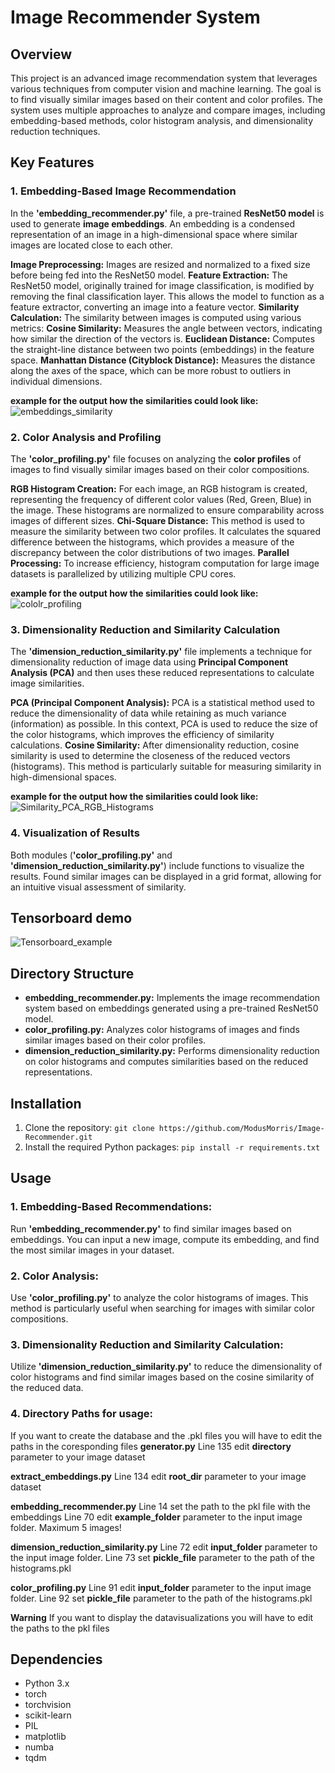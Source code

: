 # Image Recommender System
## Overview
This project is an advanced image recommendation system that leverages various techniques from computer vision and machine learning. The goal is to find visually similar images based on their content and color profiles. The system uses multiple approaches to analyze and compare images, including embedding-based methods, color histogram analysis, and dimensionality reduction techniques.

## Key Features
### 1. Embedding-Based Image Recommendation
In the **'embedding_recommender.py'** file, a pre-trained **ResNet50 model** is used to generate **image embeddings**. An embedding is a condensed representation of an image in a high-dimensional space where similar images are located close to each other.

**Image Preprocessing:** Images are resized and normalized to a fixed size before being fed into the ResNet50 model.
**Feature Extraction:** The ResNet50 model, originally trained for image classification, is modified by removing the final classification layer. This allows the model to function as a feature extractor, converting an image into a feature vector.
**Similarity Calculation:** The similarity between images is computed using various metrics:
**Cosine Similarity:** Measures the angle between vectors, indicating how similar the direction of the vectors is.
**Euclidean Distance:** Computes the straight-line distance between two points (embeddings) in the feature space.
**Manhattan Distance (Cityblock Distance):** Measures the distance along the axes of the space, which can be more robust to outliers in individual dimensions.

**example for the output how the similarities could look like:**
![embeddings_similarity](https://github.com/user-attachments/assets/8e3a492f-7a53-433c-bf60-36b25e01f234)

### 2. Color Analysis and Profiling
The **'color_profiling.py'** file focuses on analyzing the **color profiles** of images to find visually similar images based on their color compositions.

**RGB Histogram Creation:** For each image, an RGB histogram is created, representing the frequency of different color values (Red, Green, Blue) in the image. These histograms are normalized to ensure comparability across images of different sizes.
**Chi-Square Distance:** This method is used to measure the similarity between two color profiles. It calculates the squared difference between the histograms, which provides a measure of the discrepancy between the color distributions of two images.
**Parallel Processing:** To increase efficiency, histogram computation for large image datasets is parallelized by utilizing multiple CPU cores.

**example for the output how the similarities could look like:**
![cololr_profiling](https://github.com/user-attachments/assets/83be116a-e08c-4387-922e-71f8c22c0367)

### 3. Dimensionality Reduction and Similarity Calculation
The **'dimension_reduction_similarity.py'** file implements a technique for dimensionality reduction of image data using **Principal Component Analysis (PCA)** and then uses these reduced representations to calculate image similarities.

**PCA (Principal Component Analysis):** PCA is a statistical method used to reduce the dimensionality of data while retaining as much variance (information) as possible. In this context, PCA is used to reduce the size of the color histograms, which improves the efficiency of similarity calculations.
**Cosine Similarity:** After dimensionality reduction, cosine similarity is used to determine the closeness of the reduced vectors (histograms). This method is particularly suitable for measuring similarity in high-dimensional spaces.

**example for the output how the similarities could look like:**
![Similarity_PCA_RGB_Histograms](https://github.com/user-attachments/assets/6dfb7b73-75a1-4e38-84fb-61bb3898fc09)

### 4. Visualization of Results
Both modules (**'color_profiling.py'** and **'dimension_reduction_similarity.py'**) include functions to visualize the results. Found similar images can be displayed in a grid format, allowing for an intuitive visual assessment of similarity.


## Tensorboard demo
![Tensorboard_example](https://github.com/user-attachments/assets/00b30b03-9acd-479f-b91b-44b5a9e75ee7)

## Directory Structure
- **embedding_recommender.py:** Implements the image recommendation system based on embeddings generated using a pre-trained ResNet50 model.
- **color_profiling.py:** Analyzes color histograms of images and finds similar images based on their color profiles.
- **dimension_reduction_similarity.py:** Performs dimensionality reduction on color histograms and computes similarities based on the reduced representations.

## Installation
1. Clone the repository:
`git clone https://github.com/ModusMorris/Image-Recommender.git`
2. Install the required Python packages:
`pip install -r requirements.txt`


## Usage
### **1. Embedding-Based Recommendations:**
Run **'embedding_recommender.py'** to find similar images based on embeddings. You can input a new image, compute its embedding, and find the most similar images in your dataset.

### **2. Color Analysis:**
Use **'color_profiling.py'** to analyze the color histograms of images. This method is particularly useful when searching for images with similar color compositions.

### **3. Dimensionality Reduction and Similarity Calculation:**
Utilize **'dimension_reduction_similarity.py'** to reduce the dimensionality of color histograms and find similar images based on the cosine similarity of the reduced data.

### **4. Directory Paths for usage:**
If you want to create the database and the .pkl files you will have to edit the paths in the coresponding files
**generator.py**
Line 135 edit **directory** parameter to your image dataset

**extract_embeddings.py**
Line 134 edit **root_dir** parameter to your image dataset

**embedding_recommender.py**
Line 14 set the path to the pkl file with the embeddings
Line 70 edit **example_folder** parameter to the input image folder. Maximum 5 images!

**dimension_reduction_similarity.py**
Line 72 edit **input_folder** parameter to the input image folder.
Line 73 set **pickle_file** parameter to the path of the histograms.pkl

**color_profiling.py**
Line 91 edit **input_folder** parameter to the input image folder.
Line 92 set **pickle_file** parameter to the path of the histograms.pkl

**Warning**
If you want to display the datavisualizations you will have to edit the paths to the pkl files

## Dependencies
- Python 3.x
- torch
- torchvision
- scikit-learn
- PIL
- matplotlib
- numba
- tqdm



